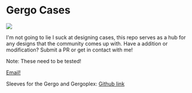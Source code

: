 # Gergo Cases

![](https://i.imgur.com/UTLH59C.png)

I'm not going to lie I suck at designing cases, this repo serves as a hub for any designs
that the community comes up with. Have a addition or modification? Submit a PR or get in 
contact with me!

Note: These need to be tested!

[Email!](mailto:bernhardtjeremy@gmail.com)

Sleeves for the Gergo and Gergoplex: [Github link](https://github.com/HID-Technologies/gheavy-sleeves)
